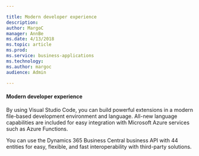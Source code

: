 ```yaml
---

title: Modern developer experience
description: 
author: MargoC
manager: AnnBe
ms.date: 4/13/2018
ms.topic: article
ms.prod: 
ms.service: business-applications
ms.technology: 
ms.author: margoc
audience: Admin

---
```

#### Modern developer experience



By using Visual Studio Code, you can build powerful extensions in a modern
file-based development environment and language. All-new language capabilities
are included for easy integration with Microsoft Azure services such as Azure
Functions.

You can use the Dynamics 365 Business Central business API with 44 entities for
easy, flexible, and fast interoperability with third-party solutions.




